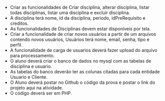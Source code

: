 - Criar as funcionalidades de Criar disciplina, alterar disciplina, listar todas disciplinas, listar uma disciplina  e excluir disciplina.
- A disciplina terá nome, id da disciplina, periodo, idPreRequisito e creditos.
- As funcionalidades de Disciplinas devem estar disponíveis por tela.
- Criar a funcionalidade de criar novos usuários a partir de um arquivos contendo novos usuários, Usuários terá nome, email, senha, tipo e perfil.
- A funcionalidade de carga de usuarios deverá fazer upload do arquivo para processamento.
- O aluno deverá criar o banco de dados no mysql com as tabelas de disciplina e usuario.
- As tabelas do banco deverão ter as colunas citadas para cada entidade Usuario e Cliente.
- O Aluno deverá postar no Github o código da prova e postar o link do projeto aqui na atividade.
- O código deverá ser em PHP.
